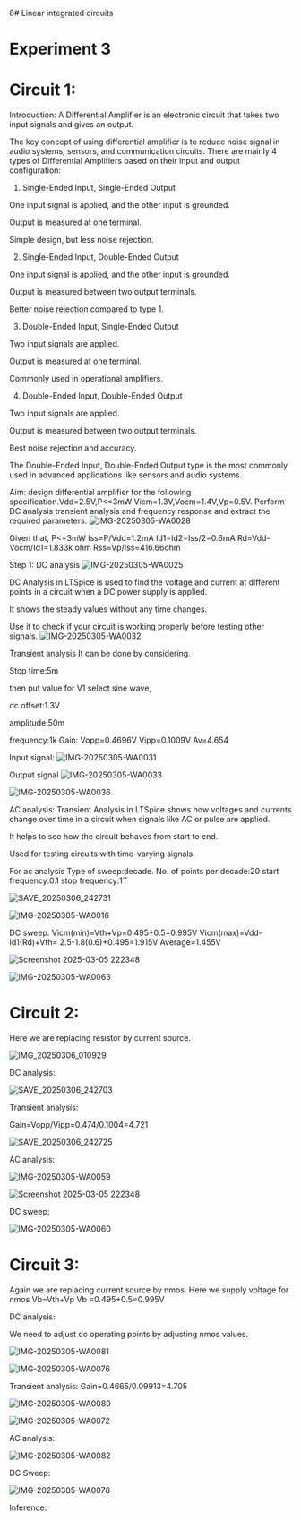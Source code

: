 8# Linear integrated circuits 
# Experiment 3
# Circuit 1:

Introduction:
A Differential Amplifier is an electronic circuit that takes two input signals and gives an output.

The key concept of using differential amplifier is to reduce noise signal in audio systems, sensors, and communication circuits.
There are mainly 4 types of Differential Amplifiers based on their input and output configuration:

1. Single-Ended Input, Single-Ended Output

One input signal is applied, and the other input is grounded.

Output is measured at one terminal.

Simple design, but less noise rejection.


2. Single-Ended Input, Double-Ended Output

One input signal is applied, and the other input is grounded.

Output is measured between two output terminals.

Better noise rejection compared to type 1.


3. Double-Ended Input, Single-Ended Output

Two input signals are applied.

Output is measured at one terminal.

Commonly used in operational amplifiers.


4. Double-Ended Input, Double-Ended Output

Two input signals are applied.

Output is measured between two output terminals.

Best noise rejection and accuracy.


The Double-Ended Input, Double-Ended Output type is the most commonly used in advanced applications like sensors and audio systems.

Aim: design differential amplifier for the following
specification.Vdd=2.5V,P<=3mW
Vicm=1.3V,Vocm=1.4V,Vp=0.5V. Perform DC analysis transient analysis and frequency response and extract the required parameters.
![IMG-20250305-WA0028](https://github.com/user-attachments/assets/126d57e8-cc15-4ad5-a98d-6e41236dd6c3)

Given that,
P<=3mW
Iss=P/Vdd=1.2mA
Id1=Id2=Iss/2=0.6mA
Rd=Vdd-Vocm/Id1=1.833k ohm
Rss=Vp/Iss=416.66ohm

Step 1: DC analysis 
![IMG-20250305-WA0025](https://github.com/user-attachments/assets/8ad4c2e5-6c28-44e7-beaf-80ab53a6bec5)


DC Analysis in LTSpice is used to find the voltage and current at different points in a circuit when a DC power supply is applied.

It shows the steady values without any time changes.

Use it to check if your circuit is working properly before testing other signals.
![IMG-20250305-WA0032](https://github.com/user-attachments/assets/a81a8691-ddaf-41ff-8f70-24bd99aaed3c)


Transient analysis 
It can be done by considering.

Stop time:5m

then put value for V1 select sine wave,

dc offset:1.3V

amplitude:50m

frequency:1k
Gain:
Vopp=0.4696V
Vipp=0.1009V
Av=4.654

Input signal:
![IMG-20250305-WA0031](https://github.com/user-attachments/assets/8b14499b-9128-4ce1-b3da-01d35888b704)

Output signal 
![IMG-20250305-WA0033](https://github.com/user-attachments/assets/0efe013d-0b53-49db-ab35-9e67fe20cc1d)

![IMG-20250305-WA0036](https://github.com/user-attachments/assets/43a4bc19-6785-4a51-9b1b-de6b580aab6f)


AC analysis:
Transient Analysis in LTSpice shows how voltages and currents change over time in a circuit when signals like AC or pulse are applied.

It helps to see how the circuit behaves from start to end.

Used for testing circuits with time-varying signals.

For ac analysis 
Type of sweep:decade. 
No. of points per decade:20 
start frequency:0.1
stop frequency:1T

![SAVE_20250306_242731](https://github.com/user-attachments/assets/6358e9f6-326e-4c4b-86f9-5f542f33aec6)

![IMG-20250305-WA0016](https://github.com/user-attachments/assets/2b7daa8c-7a3c-4ee5-953e-5f2f426523d8)

DC sweep:
Vicm(min)=Vth+Vp=0.495+0.5=0.995V
Vicm(max)=Vdd-Id1(Rd)+Vth=
2.5-1.8(0.6)+0.495=1.915V
Average=1.455V

![Screenshot 2025-03-05 222348](https://github.com/user-attachments/assets/cae05e41-f13e-4e3f-bb6d-ac8eb11718df)

![IMG-20250305-WA0063](https://github.com/user-attachments/assets/680e9e87-3eca-4ad6-9de6-101d7688eb6e)


# Circuit 2:

Here we are replacing resistor by current source.

![IMG_20250306_010929](https://github.com/user-attachments/assets/b8ff382b-7db4-4c72-ac42-0bd39a766371)

DC analysis:

![SAVE_20250306_242703](https://github.com/user-attachments/assets/b2b9864e-b2f7-413a-b572-f41b61826b72)


Transient analysis:

Gain=Vopp/Vipp=0.474/0.1004=4.721

![SAVE_20250306_242725](https://github.com/user-attachments/assets/68009fbc-1cd5-4b4e-9f62-268d6c2d9435)

AC analysis:

![IMG-20250305-WA0059](https://github.com/user-attachments/assets/cdbe6c41-ff1e-4ebd-9285-930de0916d8b)

![Screenshot 2025-03-05 222348](https://github.com/user-attachments/assets/84338683-427c-460a-bb2b-b2fb3fab409e)



DC sweep:

![IMG-20250305-WA0060](https://github.com/user-attachments/assets/7f502082-7b0d-4de6-8d75-020ae757c95e)


# Circuit 3:
Again we are replacing current source by nmos.
Here we supply voltage for nmos 
Vb=Vth+Vp
Vb =0.495+0.5=0.995V

DC analysis:

We need to adjust dc operating points by adjusting nmos values.

![IMG-20250305-WA0081](https://github.com/user-attachments/assets/9285db82-f9fd-415e-9de7-8776b2b523a3)

![IMG-20250305-WA0076](https://github.com/user-attachments/assets/d8926182-7802-4083-9a63-f5dcc8f1735e)

Transient analysis:
Gain=0.4665/0.09913=4.705

![IMG-20250305-WA0080](https://github.com/user-attachments/assets/086be759-74ff-41c4-81b0-0b2938a0d348)

![IMG-20250305-WA0072](https://github.com/user-attachments/assets/cb8fc3fe-737a-4596-9801-1a585f52e726)

AC analysis:

![IMG-20250305-WA0082](https://github.com/user-attachments/assets/df264fd3-5229-44b7-be59-8c4a42be4cf5)


DC Sweep:

![IMG-20250305-WA0078](https://github.com/user-attachments/assets/0b27f97b-16e7-4004-910f-965cff72ddfd)

Inference:


